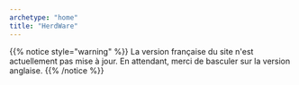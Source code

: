 ```yaml
---
archetype: "home"
title: "HerdWare"
---
```


{{% notice style="warning" %}}
La version française du site n'est actuellement pas mise à jour. En attendant, merci de basculer sur la version anglaise.
{{% /notice %}}